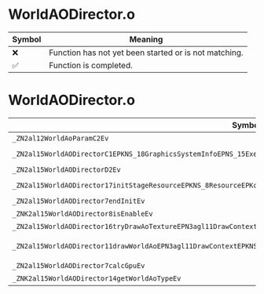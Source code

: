 # WorldAODirector.o
| Symbol | Meaning 
| ------------- | ------------- 
| :x: | Function has not yet been started or is not matching. 
| :white_check_mark: | Function is completed. 


# WorldAODirector.o
| Symbol (Mangled) | Symbol (Demangled) | Decompiled? |
| ------------- |  ------------- | ------------- |
| `_ZN2al12WorldAoParamC2Ev` | `al::WorldAoParam::WorldAoParam(void)` | :white_check_mark: |
| `_ZN2al15WorldAODirectorC1EPKNS_18GraphicsSystemInfoEPNS_15ExecuteDirectorE` | `al::WorldAODirector::WorldAODirector(al::GraphicsSystemInfo const*,al::ExecuteDirector *)` | :white_check_mark: |
| `_ZN2al15WorldAODirectorD2Ev` | `al::WorldAODirector::~WorldAODirector()` | :white_check_mark: |
| `_ZN2al15WorldAODirector17initStageResourceEPKNS_8ResourceEPKcS5_` | `al::WorldAODirector::initStageResource(al::Resource const*,char const*,char const*)` | :white_check_mark: |
| `_ZN2al15WorldAODirector7endInitEv` | `al::WorldAODirector::endInit(void)` | :white_check_mark: |
| `_ZNK2al15WorldAODirector8isEnableEv` | `al::WorldAODirector::isEnable(void)const` | :white_check_mark: |
| `_ZN2al15WorldAODirector16tryDrawAoTextureEPN3agl11DrawContextE` | `al::WorldAODirector::tryDrawAoTexture(agl::DrawContext *)` | :white_check_mark: |
| `_ZN2al15WorldAODirector11drawWorldAoEPN3agl11DrawContextEPKNS_18GraphicsSystemInfoEPNS1_3sdw13ShadowPrePassEPNS_12GBufferArrayE` | `al::WorldAODirector::drawWorldAo(agl::DrawContext *,al::GraphicsSystemInfo const*,agl::sdw::ShadowPrePass *,al::GBufferArray *)` | :white_check_mark: |
| `_ZN2al15WorldAODirector7calcGpuEv` | `al::WorldAODirector::calcGpu(void)` | :white_check_mark: |
| `_ZNK2al15WorldAODirector14getWorldAoTypeEv` | `al::WorldAODirector::getWorldAoType(void)const` | :white_check_mark: |
